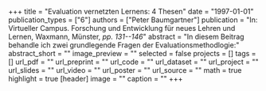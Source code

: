 +++
title = "Evaluation vernetzten Lernens: 4 Thesen"
date = "1997-01-01"
publication_types = ["6"]
authors = ["Peter Baumgartner"]
publication = "In: Virtueller Campus. Forschung und Entwicklung für neues Lehren und Lernen, Waxmann, Münster, _pp. 131--146_"
abstract = "In diesem Beitrag behandle ich zwei grundlegende Fragen der Evaluationsmethodlogie:"
abstract_short = ""
image_preview = ""
selected = false
projects = []
tags = []
url_pdf = ""
url_preprint = ""
url_code = ""
url_dataset = ""
url_project = ""
url_slides = ""
url_video = ""
url_poster = ""
url_source = ""
math = true
highlight = true
[header]
image = ""
caption = ""
+++
